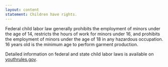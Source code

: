 ```yaml
---
layout: content
statement: Children have rights.
---
```

Federal child labor law generally prohibits the employment of minors under the age of 14, restricts the hours of work for minors under 16, and prohibits the employment of minors under the age of 18 in any hazardous occupation. 16 years old is the minimum age to perform garment production.

Detailed information on federal and state child labor laws is available on [youthrules.gov](https://www.youthrules.gov/).
